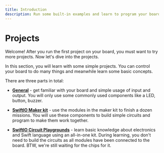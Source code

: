 ```yaml
---
title: Introduction
description: Run some built-in examples and learn to program your board.
---
```


# Projects

Welcome! After you run the first project on your board, you must want to try more projects. Now let's dive into the projects.

In this section, you will learn with some simple projects. You can control your board to do many things and meanwhile learn some basic concepts.


There are three parts in total:

- [**General**](./general/getting-started/blink.mdx) - get familiar with your board and simple usage of input and output. You will only use some commonly used components like a LED, button, buzzer. 

- [**SwiftIO Maker kit**](./swiftio-maker-kit/mission1.mdx) - use the modules in the maker kit to finish a dozen missions. You will use these components to build simple circuits and program to make them work together. 

- [**SwiftIO Circuit Playgrounds**](./swiftio-circuit-playgrounds) - learn basic knowledge about electronics and Swift language using an all-in-one kit. During learning, you don't need to build the circuits as all modules have been connected to the board. BTW, we're still waiting for the chips for it. 